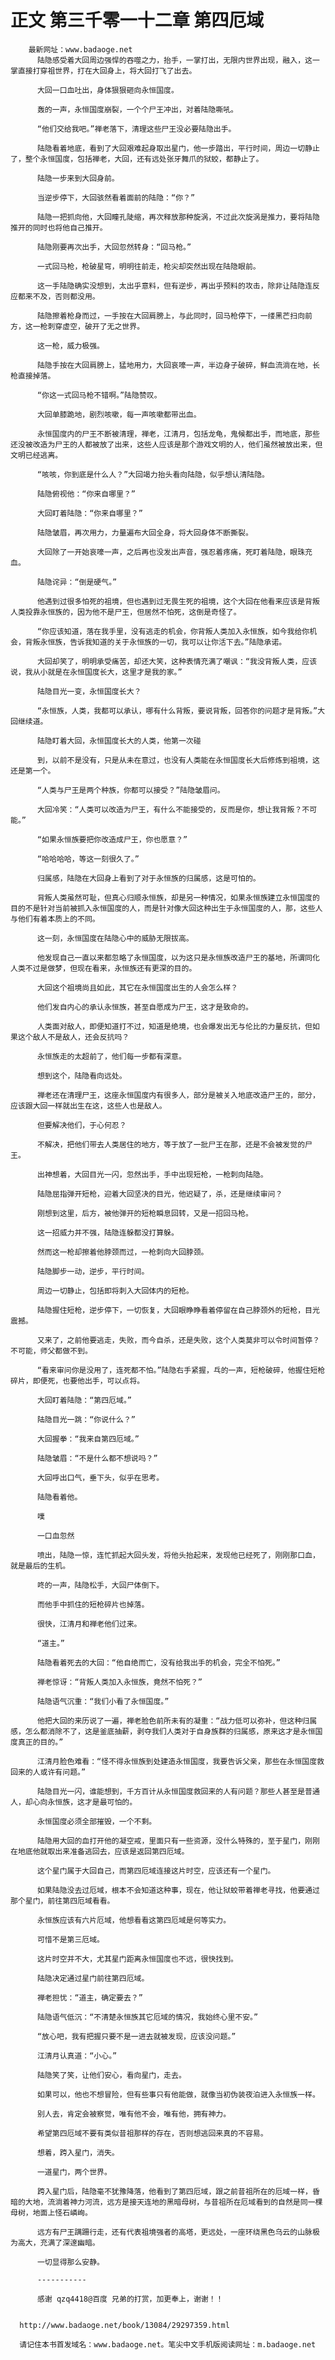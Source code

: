 # 正文 第三千零一十二章 第四厄域
        最新网址：www.badaoge.net
          陆隐感受着大回周边强悍的吞噬之力，抬手，一掌打出，无限内世界出现，融入，这一掌直接打穿祖世界，打在大回身上，将大回打飞了出去。
      
          大回一口血吐出，身体狠狠砸向永恒国度。
      
          轰的一声，永恒国度崩裂，一个个尸王冲出，对着陆隐嘶吼。
      
          “他们交给我吧。”禅老落下，清理这些尸王没必要陆隐出手。
      
          陆隐看着地底，看到了大回艰难起身取出星门，他一步踏出，平行时间，周边一切静止了，整个永恒国度，包括禅老，大回，还有远处张牙舞爪的狱蛟，都静止了。
      
          陆隐一步来到大回身前。
      
          当逆步停下，大回骇然看着面前的陆隐：“你？”
      
          陆隐一把抓向他，大回瞳孔陡缩，再次释放那种旋涡，不过此次旋涡是推力，要将陆隐推开的同时也将他自己推开。
      
          陆隐刚要再次出手，大回忽然转身：“回马枪。”
      
          一式回马枪，枪破星穹，明明往前走，枪尖却突然出现在陆隐眼前。
      
          这一手陆隐确实没想到，太出乎意料，但有逆步，再出乎预料的攻击，除非让陆隐连反应都来不及，否则都没用。
      
          陆隐擦着枪身而过，一手按在大回肩膀上，与此同时，回马枪停下，一缕黑芒扫向前方，这一枪刺穿虚空，破开了无之世界。
      
          这一枪，威力极强。
      
          陆隐手按在大回肩膀上，猛地用力，大回哀嚎一声，半边身子破碎，鲜血流淌在地，长枪直接掉落。
      
          “你这一式回马枪不错啊。”陆隐赞叹。
      
          大回单膝跪地，剧烈咳嗽，每一声咳嗽都带出血。
      
          永恒国度内的尸王不断被清理，禅老，江清月，包括龙龟，鬼候都出手，而地底，那些还没被改造为尸王的人都被放了出来，这些人应该是那个游戏文明的人，他们虽然被放出来，但文明已经逃离。
      
          “咳咳，你到底是什么人？”大回竭力抬头看向陆隐，似乎想认清陆隐。
      
          陆隐俯视他：“你来自哪里？”
      
          大回盯着陆隐：“你来自哪里？”
      
          陆隐皱眉，再次用力，力量遍布大回全身，将大回身体不断撕裂。
      
          大回除了一开始哀嚎一声，之后再也没发出声音，强忍着疼痛，死盯着陆隐，眼珠充血。
      
          陆隐诧异：“倒是硬气。”
      
          他遇到过很多怕死的祖境，但也遇到过无畏生死的祖境，这个大回在他看来应该是背叛人类投靠永恒族的，因为他不是尸王，但居然不怕死，这倒是奇怪了。
      
          “你应该知道，落在我手里，没有逃走的机会，你背叛人类加入永恒族，如今我给你机会，背叛永恒族，告诉我知道的关于永恒族的一切，我可以让你活下去。”陆隐承诺。
      
          大回却笑了，明明承受痛苦，却还大笑，这种表情充满了嘲讽：“我没背叛人类，应该说，我从小就是在永恒国度长大，这里才是我的家。”
      
          陆隐目光一变，永恒国度长大？
      
          “永恒族，人类，我都可以承认，哪有什么背叛，要说背叛，回答你的问题才是背叛。”大回继续道。
      
          陆隐盯着大回，永恒国度长大的人类，他第一次碰
      
          到，以前不是没有，只是从未在意过，也没有人类能在永恒国度长大后修炼到祖境，这还是第一个。
      
          “人类与尸王是两个种族，你都可以接受？”陆隐皱眉问。
      
          大回冷笑：“人类可以改造为尸王，有什么不能接受的，反而是你，想让我背叛？不可能。”
      
          “如果永恒族要把你改造成尸王，你也愿意？”
      
          “哈哈哈哈，等这一刻很久了。”
      
          归属感，陆隐在大回身上看到了对于永恒族的归属感，这是可怕的。
      
          背叛人类虽然可耻，但真心归顺永恒族，却是另一种情况，如果永恒族建立永恒国度的目的不是针对当前被抓入永恒国度的人，而是针对像大回这种出生于永恒国度的人，那，这些人与他们有着本质上的不同。
      
          这一刻，永恒国度在陆隐心中的威胁无限拔高。
      
          他发现自己一直以来都忽略了永恒国度，以为这只是永恒族改造尸王的基地，所谓同化人类不过是做梦，但现在看来，永恒族还有更深的目的。
      
          大回这个祖境尚且如此，其它在永恒国度出生的人会怎么样？
      
          他们发自内心的承认永恒族，甚至自愿成为尸王，这才是致命的。
      
          人类面对敌人，即便知道打不过，知道是绝境，也会爆发出无与伦比的力量反抗，但如果这个敌人不是敌人，还会反抗吗？
      
          永恒族走的太超前了，他们每一步都有深意。
      
          想到这个，陆隐看向远处。
      
          禅老还在清理尸王，这座永恒国度内有很多人，部分是被关入地底改造尸王的，部分，应该跟大回一样就出生在这，这些人也是敌人。
      
          但要解决他们，于心何忍？
      
          不解决，把他们带去人类居住的地方，等于放了一批尸王在那，还是不会被发觉的尸王。
      
          出神想着，大回目光一闪，忽然出手，手中出现短枪，一枪刺向陆隐。
      
          陆隐屈指弹开短枪，迎着大回坚决的目光，他迟疑了，杀，还是继续审问？
      
          刚想到这里，后方，被他弹开的短枪瞬息回转，又是一招回马枪。
      
          这一招威力并不强，陆隐连躲都没打算躲。
      
          然而这一枪却擦着他脖颈而过，一枪刺向大回脖颈。
      
          陆隐脚步一动，逆步，平行时间。
      
          周边一切静止，包括即将刺入大回体内的短枪。
      
          陆隐握住短枪，逆步停下，一切恢复，大回眼睁睁看着停留在自己脖颈外的短枪，目光震撼。
      
          又来了，之前他要逃走，失败，而今自杀，还是失败，这个人类莫非可以令时间暂停？不可能，师父都做不到。
      
          “看来审问你是没用了，连死都不怕。”陆隐右手紧握，乓的一声，短枪破碎，他握住短枪碎片，即便死，也要他出手，可以点将。
      
          大回盯着陆隐：“第四厄域。”
      
          陆隐目光一跳：“你说什么？”
      
          大回握拳：“我来自第四厄域。”
      
          陆隐皱眉：“不是什么都不想说吗？”
      
          大回呼出口气，垂下头，似乎在思考。
      
          陆隐看着他。
      
          噗
      
          一口血忽然
      
          喷出，陆隐一惊，连忙抓起大回头发，将他头抬起来，发现他已经死了，刚刚那口血，就是最后的生机。
      
          咚的一声，陆隐松手，大回尸体倒下。
      
          而他手中抓住的短枪碎片也掉落。
      
          很快，江清月和禅老他们过来。
      
          “道主。”
      
          陆隐看着死去的大回：“他自绝而亡，没有给我出手的机会，完全不怕死。”
      
          禅老惊讶：“背叛人类加入永恒族，竟然不怕死？”
      
          陆隐语气沉重：“我们小看了永恒国度。”
      
          他把大回的来历说了一遍，禅老脸色前所未有的凝重：“战力低可以弥补，但这种归属感，怎么都消除不了，这是釜底抽薪，剥夺我们人类对于自身族群的归属感，原来这才是永恒国度真正的目的。”
      
          江清月脸色难看：“怪不得永恒族到处建造永恒国度，我要告诉父亲，那些在永恒国度救回来的人或许有问题。”
      
          陆隐目光一闪，谁能想到，千方百计从永恒国度救回来的人有问题？那些人甚至是普通人，却心向永恒族，这才是最可怕的。
      
          永恒国度必须全部摧毁，一个不剩。
      
          陆隐用大回的血打开他的凝空戒，里面只有一些资源，没什么特殊的，至于星门，刚刚在地底他就取出来准备逃回去，应该是返回第四厄域。
      
          这个星门属于大回自己，而第四厄域连接这片时空，应该还有一个星门。
      
          如果陆隐没去过厄域，根本不会知道这种事，现在，他让狱蛟带着禅老寻找，他要通过那个星门，前往第四厄域看看。
      
          永恒族应该有六片厄域，他想看看这第四厄域是何等实力。
      
          可惜不是第三厄域。
      
          这片时空并不大，尤其星门距离永恒国度也不远，很快找到。
      
          陆隐决定通过星门前往第四厄域。
      
          禅老担忧：“道主，确定要去？”
      
          陆隐语气低沉：“不清楚永恒族其它厄域的情况，我始终心里不安。”
      
          “放心吧，我有把握只要不是一进去就被发现，应该没问题。”
      
          江清月认真道：“小心。”
      
          陆隐笑了笑，让他们安心，看向星门，走去。
      
          如果可以，他也不想冒险，但有些事只有他能做，就像当初伪装夜泊进入永恒族一样。
      
          别人去，肯定会被察觉，唯有他不会，唯有他，拥有神力。
      
          希望第四厄域不要有类似昔祖那样的存在，否则想逃回来真的不容易。
      
          想着，跨入星门，消失。
      
          一道星门，两个世界。
      
          跨入星门后，陆隐毫不犹豫降落，他看到了第四厄域，跟之前昔祖所在的厄域一样，昏暗的大地，流淌着神力河流，远方是接天连地的黑暗母树，与昔祖所在厄域看到的自然是同一棵母树，地面上怪石嶙峋。
      
          远方有尸王蹒跚行走，还有代表祖境强者的高塔，更远处，一座环绕黑色乌云的山脉极为高大，充满了深邃幽暗。
      
          一切显得那么安静。
      
          -----------
      
          感谢 qzq4418@百度 兄弟的打赏，加更奉上，谢谢！！
      
      
      http://www.badaoge.net/book/13084/29297359.html
      
      请记住本书首发域名：www.badaoge.net。笔尖中文手机版阅读网址：m.badaoge.net